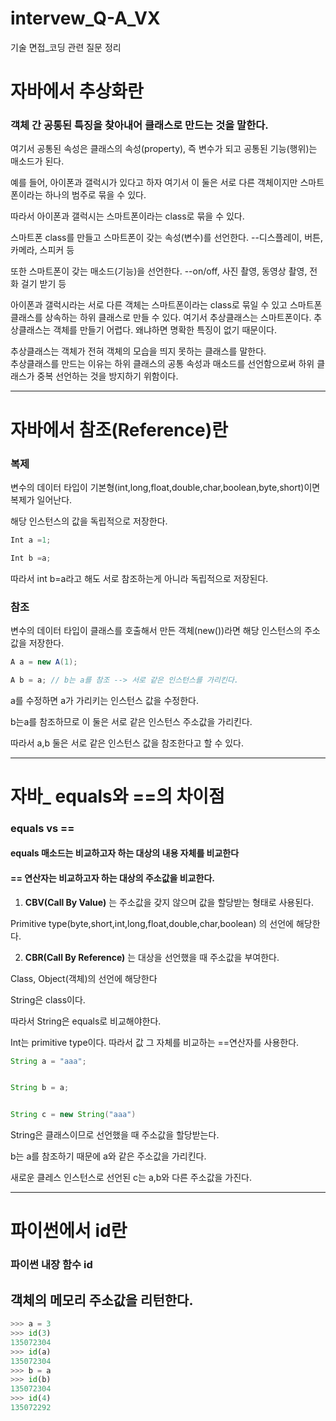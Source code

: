 # intervew_Q-A_VX
기술 면접_코딩 관련 질문 정리


자바에서 추상화란
===============
### 객체 간 공통된 특징을 찾아내어 클래스로 만드는 것을 말한다.
여기서 공통된 속성은 클래스의 속성(property), 즉 변수가 되고
공통된 기능(행위)는 매소드가 된다.


예를 들어, 아이폰과 갤럭시가 있다고 하자
여기서 이 둘은 서로 다른 객체이지만 스마트폰이라는 하나의 범주로 묶을 수 있다.

따라서 아이폰과 갤럭시는 스마트폰이라는 class로 묶을 수 있다.

스마트폰 class를 만들고
스마트폰이 갖는 속성(변수)를 선언한다.
--디스플레이, 버튼, 카메라, 스피커 등

또한 스마트폰이 갖는 매소드(기능)을 선언한다.
--on/off, 사진 촬영, 동영상 촬영, 전화 걸기 받기 등


아이폰과 갤럭시라는 서로 다른 객체는 스마트폰이라는 class로 묶일 수 있고
스마트폰 클래스를 상속하는 하위 클래스로 만들 수 있다.
여기서 추상클래스는 스마트폰이다.
추상클래스는 객체를 만들기 어렵다. 왜냐하면 명확한 특징이 없기 때문이다.

추상클래스는 객체가 전혀 객체의 모습을 띄지 못하는 클래스를 말한다.  
추상클래스를 만드는 이유는 하위 클래스의 공통 속성과 매소드를 선언함으로써 하위 클래스가 중복 선언하는 것을 방지하기 위함이다.


---------------------------


자바에서 참조(Reference)란
===============
### 복제


변수의 데이터 타입이 기본형(int,long,float,double,char,boolean,byte,short)이면 복제가 일어난다.

해당 인스턴스의 값을 독립적으로 저장한다.

```java
Int a =1;  

Int b =a;
```

따라서 int b=a라고 해도 서로 참조하는게 아니라 독립적으로 저장된다.


### 참조

변수의 데이터 타입이 클래스를 호출해서 만든 객체(new())라면
해당 인스턴스의 주소값을 저장한다.

```java
A a = new A(1);  

A b = a; // b는 a를 참조 --> 서로 같은 인스턴스를 가리킨다.
```


a를 수정하면 a가 가리키는 인스턴스 값을 수정한다.


b는a를 참조하므로 이 둘은 서로 같은 인스턴스 주소값을 가리킨다.


따라서 a,b 둘은 서로 같은 인스턴스 값을 참조한다고 할 수 있다.


-------------------------
자바_ equals와 ==의 차이점
===============
### equals vs ==


#### equals 매소드는 비교하고자 하는 대상의 내용 자체를 비교한다
#### == 연산자는 비교하고자 하는 대상의 주소값을 비교한다.





1. **CBV(Call By Value)** 는 주소값을 갖지 않으며 값을 할당받는 형태로 사용된다.

Primitive type(byte,short,int,long,float,double,char,boolean)
의 선언에 해당한다. 




2. **CBR(Call By Reference)** 는 대상을 선언했을 때 주소값을 부여한다.

Class, Object(객체)의 선언에 해당한다


String은 class이다.

따라서 String은 equals로 비교해야한다.


Int는 primitive type이다. 따라서 값 그 자체를 비교하는 ==연산자를 사용한다.


```java
String a = "aaa";


String b = a;


String c = new String("aaa")
```


String은 클래스이므로 선언했을 때 주소값을 할당받는다.


b는 a를 참조하기 때문에 a와 같은 주소값을 가리킨다.


새로운 클레스 인스턴스로 선언된 c는 a,b와 다른 주소값을 가진다.



-------------------------
파이썬에서 id란
===============
### 파이썬 내장 함수 id


## 객체의 메모리 주소값을 리턴한다.

```python
>>> a = 3
>>> id(3)
135072304
>>> id(a)
135072304
>>> b = a
>>> id(b)
135072304
>>> id(4)
135072292
```
